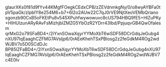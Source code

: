 glaurXKs0f81d9fYv44KMgfFOegkCEdxCPB/zZEVdnmkgNy/0/o8wyAYBFa0tpV5paGk/zlpbIY8e254M6+b7+6I2o2AUw22C7qJ0rVE9NjtXeoVEMbQriano
sgonzb90CxB5oFKEtPu8v545XPuhfwywowuvc8cUS794HBQ9fE5+HlZuPKy+HIHUlzunARyRAvFsMizhjblZMZG5YbOzR2YDrr43Ibd/PpjuqvGB4QwOfalesm 
qrMxG2o79SFaBD4+/2iYxnSOwaXqyrYYMoXbT6wSDF58DCrGdqJeGubg4nXU97IqEaaghCZFMG7AVsIjp6/0rAEeKhehTSxPBlosg2z2feGdkM4ROg2wdWJBV7o5D0SCdDJc
BP85lZFaBD4+/2iYxnSOwaXqyrYYMoXbT6wSDF58DCrGdqJeGubg4nXU97IqEaaghCZFMG7AVsIjp6/0rAEeKhehTSxPBlosg2z2feGdkM4ROg2wdWJBV7c4E0Iv
